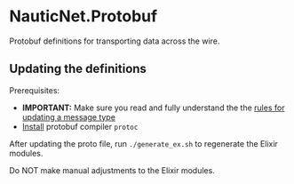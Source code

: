 # NauticNet.Protobuf

Protobuf definitions for transporting data across the wire.

## Updating the definitions

Prerequisites:

- **IMPORTANT:** Make sure you read and fully understand the the [rules for updating a message type](https://developers.google.com/protocol-buffers/docs/proto3#updating)
- [Install](https://grpc.io/docs/protoc-installation/) protobuf compiler `protoc`

After updating the proto file, run `./generate_ex.sh` to regenerate the Elixir modules.

Do NOT make manual adjustments to the Elixir modules.
